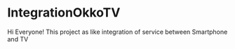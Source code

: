 # IntegrationOkkoTV

Hi Everyone! This project as like integration of service between Smartphone and TV
